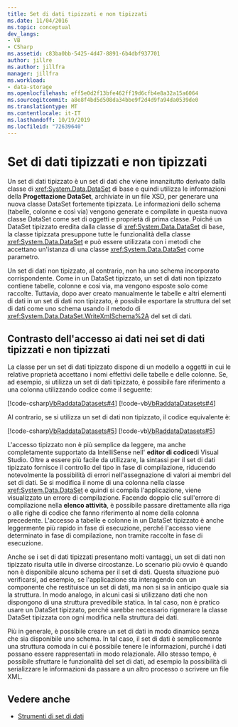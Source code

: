 ```yaml
---
title: Set di dati tipizzati e non tipizzati
ms.date: 11/04/2016
ms.topic: conceptual
dev_langs:
- VB
- CSharp
ms.assetid: c83ba0bb-5425-4d47-8891-6b4dbf937701
author: jillre
ms.author: jillfra
manager: jillfra
ms.workload:
- data-storage
ms.openlocfilehash: eff5e0d2f13bfe462ff19d6cfb4e8a32a15a6064
ms.sourcegitcommit: a8e8f4bd5d508da34bbe9f2d4d9fa94da0539de0
ms.translationtype: MT
ms.contentlocale: it-IT
ms.lasthandoff: 10/19/2019
ms.locfileid: "72639640"
---
```

# <a name="typed-vs-untyped-datasets"></a>Set di dati tipizzati e non tipizzati
Un set di dati tipizzato è un set di dati che viene innanzitutto derivato dalla classe di <xref:System.Data.DataSet> di base e quindi utilizza le informazioni della **Progettazione DataSet**, archiviate in un file XSD, per generare una nuova classe DataSet fortemente tipizzata. Le informazioni dello schema (tabelle, colonne e così via) vengono generate e compilate in questa nuova classe DataSet come set di oggetti e proprietà di prima classe. Poiché un DataSet tipizzato eredita dalla classe di <xref:System.Data.DataSet> di base, la classe tipizzata presuppone tutte le funzionalità della classe <xref:System.Data.DataSet> e può essere utilizzata con i metodi che accettano un'istanza di una classe <xref:System.Data.DataSet> come parametro.

Un set di dati non tipizzato, al contrario, non ha uno schema incorporato corrispondente. Come in un DataSet tipizzato, un set di dati non tipizzato contiene tabelle, colonne e così via, ma vengono esposte solo come raccolte. Tuttavia, dopo aver creato manualmente le tabelle e altri elementi di dati in un set di dati non tipizzato, è possibile esportare la struttura del set di dati come uno schema usando il metodo di <xref:System.Data.DataSet.WriteXmlSchema%2A> del set di dati.

## <a name="contrast-data-access-in-typed-and-untyped-datasets"></a>Contrasto dell'accesso ai dati nei set di dati tipizzati e non tipizzati
La classe per un set di dati tipizzato dispone di un modello a oggetti in cui le relative proprietà accettano i nomi effettivi delle tabelle e delle colonne. Se, ad esempio, si utilizza un set di dati tipizzato, è possibile fare riferimento a una colonna utilizzando codice come il seguente:

[!code-csharp[VbRaddataDatasets#4](../data-tools/codesnippet/CSharp/typed-vs-untyped-datasets_1.cs)]
[!code-vb[VbRaddataDatasets#4](../data-tools/codesnippet/VisualBasic/typed-vs-untyped-datasets_1.vb)]

Al contrario, se si utilizza un set di dati non tipizzato, il codice equivalente è:

[!code-csharp[VbRaddataDatasets#5](../data-tools/codesnippet/CSharp/typed-vs-untyped-datasets_2.cs)]
[!code-vb[VbRaddataDatasets#5](../data-tools/codesnippet/VisualBasic/typed-vs-untyped-datasets_2.vb)]

L'accesso tipizzato non è più semplice da leggere, ma anche completamente supportato da IntelliSense nell' **editor di codice**di Visual Studio. Oltre a essere più facile da utilizzare, la sintassi per il set di dati tipizzato fornisce il controllo del tipo in fase di compilazione, riducendo notevolmente la possibilità di errori nell'assegnazione di valori ai membri del set di dati. Se si modifica il nome di una colonna nella classe <xref:System.Data.DataSet> e quindi si compila l'applicazione, viene visualizzato un errore di compilazione. Facendo doppio clic sull'errore di compilazione nella **elenco attività**, è possibile passare direttamente alla riga o alle righe di codice che fanno riferimento al nome della colonna precedente. L'accesso a tabelle e colonne in un DataSet tipizzato è anche leggermente più rapido in fase di esecuzione, perché l'accesso viene determinato in fase di compilazione, non tramite raccolte in fase di esecuzione.

Anche se i set di dati tipizzati presentano molti vantaggi, un set di dati non tipizzato risulta utile in diverse circostanze. Lo scenario più ovvio è quando non è disponibile alcuno schema per il set di dati. Questa situazione può verificarsi, ad esempio, se l'applicazione sta interagendo con un componente che restituisce un set di dati, ma non si sa in anticipo quale sia la struttura. In modo analogo, in alcuni casi si utilizzano dati che non dispongono di una struttura prevedibile statica. In tal caso, non è pratico usare un DataSet tipizzato, perché sarebbe necessario rigenerare la classe DataSet tipizzata con ogni modifica nella struttura dei dati.

Più in generale, è possibile creare un set di dati in modo dinamico senza che sia disponibile uno schema. In tal caso, il set di dati è semplicemente una struttura comoda in cui è possibile tenere le informazioni, purché i dati possano essere rappresentati in modo relazionale. Allo stesso tempo, è possibile sfruttare le funzionalità del set di dati, ad esempio la possibilità di serializzare le informazioni da passare a un altro processo o scrivere un file XML.

## <a name="see-also"></a>Vedere anche

- [Strumenti di set di dati](../data-tools/dataset-tools-in-visual-studio.md)